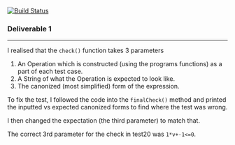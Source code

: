 [![Build Status](https://travis-ci.org/craigils/green.svg?branch=master)](https://travis-ci.org/craigils/green)

### Deliverable 1
___

I realised that the ```check()``` function takes 3 parameters
1. An Operation which is constructed (using the programs functions) as a part of each test case.
2. A String of what the Operation is expected to look like.
3. The canonized (most simplified) form of the expression.

To fix the test, I followed the code into the ```finalCheck()``` method and printed the inputted vs expected canonized forms to find where the test was wrong.

I then changed the expectation (the third parameter) to match that.

The correct 3rd parameter for the check in test20 was ```1*v+-1<=0```.
